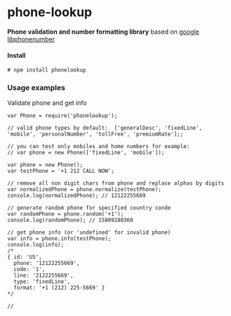 phone-lookup
============

**Phone validation and number formatting library** based on [google libphonenumber](https://github.com/googlei18n/libphonenumber)


#### Install
```
# npm install phonelookup
```

### Usage examples
Validate phone and get info
```
var Phone = require('phonelookup');

// valid phone types by default:  ['generalDesc', 'fixedLine', 'mobile', 'personalNumber', 'tollFree', 'premiumRate'];;

// you can test only mobiles and home numbers for example:
// var phone = new Phone(['fixedLine', 'mobile']);

var phone = new Phone();
var testPhone = '+1 212 CALL NOW';

// remove all non digit chars from phone and replace alphas by digits
var normalizedPhone = phone.normalize(testPhone);
console.log(normalizedPhone); // 12122255669

// generate random phone for specified country conde
var randomPhone = phone.random('+1');
console.log(randomPhone); // 15809280360

// get phone info (or 'undefined' for invalid phone)
var info = phone.info(testPhone);
console.log(info);
/*
{ id: 'US',
  phone: '12122255669',
  code: '1',
  line: '2122255669',
  type: 'fixedLine',
  format: '+1 (212) 225-5669' }
*/

//
```

